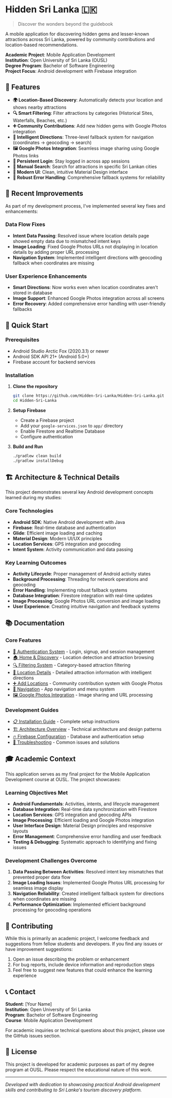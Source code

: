 # Hidden Sri Lanka 🇱🇰

> Discover the wonders beyond the guidebook

A mobile application for discovering hidden gems and lesser-known attractions across Sri Lanka, powered by community contributions and location-based recommendations.

**Academic Project**: Mobile Application Development  
**Institution**: Open University of Sri Lanka (OUSL)  
**Degree Program**: Bachelor of Software Engineering  
**Project Focus**: Android development with Firebase integration

## 📱 Features

- **🌍 Location-Based Discovery**: Automatically detects your location and shows nearby attractions
- **🔍 Smart Filtering**: Filter attractions by categories (Historical Sites, Waterfalls, Beaches, etc.)
- **➕ Community Contributions**: Add new hidden gems with Google Photos integration
- **📍 Intelligent Directions**: Three-level fallback system for navigation (coordinates → geocoding → search)
- **🖼️ Google Photos Integration**: Seamless image sharing using Google Photos links
- **🔐 Persistent Login**: Stay logged in across app sessions
- **📱 Manual Search**: Search for attractions in specific Sri Lankan cities
- **🎨 Modern UI**: Clean, intuitive Material Design interface
- **📲 Robust Error Handling**: Comprehensive fallback systems for reliability

## 🔧 Recent Improvements

As part of my development process, I've implemented several key fixes and enhancements:

### Data Flow Fixes
- **Intent Data Passing**: Resolved issue where location details page showed empty data due to mismatched intent keys
- **Image Loading**: Fixed Google Photos URLs not displaying in location details by adding proper URL processing
- **Navigation System**: Implemented intelligent directions with geocoding fallback when coordinates are missing

### User Experience Enhancements
- **Smart Directions**: Now works even when location coordinates aren't stored in database
- **Image Support**: Enhanced Google Photos integration across all screens
- **Error Recovery**: Added comprehensive error handling with user-friendly fallbacks

## 🚀 Quick Start

### Prerequisites
- Android Studio Arctic Fox (2020.3.1) or newer
- Android SDK API 21+ (Android 5.0+)
- Firebase account for backend services

### Installation
1. **Clone the repository**
   ```bash
   git clone https://github.com/Hidden-Sri-Lanka/Hidden-Sri-Lanka.git
   cd Hidden-Sri-Lanka
   ```

2. **Setup Firebase**
   - Create a Firebase project
   - Add your `google-services.json` to `app/` directory
   - Enable Firestore and Realtime Database
   - Configure authentication

3. **Build and Run**
   ```bash
   ./gradlew clean build
   ./gradlew installDebug
   ```

## 🏗️ Architecture & Technical Details

This project demonstrates several key Android development concepts learned during my studies:

### Core Technologies
- **Android SDK**: Native Android development with Java
- **Firebase**: Real-time database and authentication
- **Glide**: Efficient image loading and caching
- **Material Design**: Modern UI/UX principles
- **Location Services**: GPS integration and geocoding
- **Intent System**: Activity communication and data passing

### Key Learning Outcomes
- **Activity Lifecycle**: Proper management of Android activity states
- **Background Processing**: Threading for network operations and geocoding
- **Error Handling**: Implementing robust fallback systems
- **Database Integration**: Firestore integration with real-time updates
- **Image Processing**: Google Photos URL conversion and image loading
- **User Experience**: Creating intuitive navigation and feedback systems

## 📚 Documentation

### Core Features
- [🔐 Authentication System](docs/features/authentication.md) - Login, signup, and session management
- [🏠 Home & Discovery](docs/features/home-discovery.md) - Location detection and attraction browsing
- [🔍 Filtering System](docs/features/filtering.md) - Category-based attraction filtering
- [📍 Location Details](docs/features/location-details.md) - Detailed attraction information with intelligent directions
- [➕ Add Locations](docs/features/add-locations.md) - Community contribution system with Google Photos
- [🧭 Navigation](docs/features/navigation.md) - App navigation and menu system
- [🖼️ Google Photos Integration](docs/features/google-photos-integration.md) - Image sharing and URL processing

### Development Guides
- [📋 Installation Guide](docs/setup/installation.md) - Complete setup instructions
- [🏗️ Architecture Overview](docs/setup/architecture.md) - Technical architecture and design patterns
- [🔥 Firebase Configuration](docs/setup/firebase.md) - Database and authentication setup
- [🐛 Troubleshooting](docs/guides/troubleshooting.md) - Common issues and solutions

## 🎓 Academic Context

This application serves as my final project for the Mobile Application Development course at OUSL. The project showcases:

### Learning Objectives Met
- **Android Fundamentals**: Activities, intents, and lifecycle management
- **Database Integration**: Real-time data synchronization with Firestore
- **Location Services**: GPS integration and geocoding APIs
- **Image Processing**: Efficient loading and Google Photos integration
- **User Interface Design**: Material Design principles and responsive layouts
- **Error Management**: Comprehensive error handling and user feedback
- **Testing & Debugging**: Systematic approach to identifying and fixing issues

### Development Challenges Overcome
1. **Data Passing Between Activities**: Resolved intent key mismatches that prevented proper data flow
2. **Image Loading Issues**: Implemented Google Photos URL processing for seamless image display
3. **Navigation Reliability**: Created intelligent fallback system for directions when coordinates are missing
4. **Performance Optimization**: Implemented efficient background processing for geocoding operations

## 🤝 Contributing

While this is primarily an academic project, I welcome feedback and suggestions from fellow students and developers. If you find any issues or have improvement suggestions:

1. Open an issue describing the problem or enhancement
2. For bug reports, include device information and reproduction steps
3. Feel free to suggest new features that could enhance the learning experience

## 📞 Contact

**Student**: [Your Name]  
**Institution**: Open University of Sri Lanka  
**Program**: Bachelor of Software Engineering  
**Course**: Mobile Application Development  

For academic inquiries or technical questions about this project, please use the GitHub issues section.

## 📄 License

This project is developed for academic purposes as part of my degree program at OUSL. Please respect the educational nature of this work.

---

*Developed with dedication to showcasing practical Android development skills and contributing to Sri Lanka's tourism discovery platform.*
